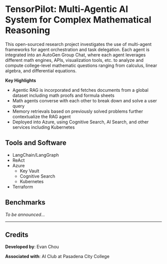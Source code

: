 # TensorPilot: Multi-Agentic AI System for Complex Mathematical Reasoning

This open-sourced research project investigates the use of multi-agent frameworks for agent orchestration and task delegation. Each agent is integrated into an AutoGen Group Chat, where each agent leverages different math engines, APIs, visualization tools, etc. to analyze and compute college-level mathematic questions ranging from calculus, linear algebra, and differential equations.

**Key Highlights**

- Agentic RAG is incorporated and fetches documents from a global dataset including math proofs and formula sheets
- Math agents converse with each other to break down and solve a user query
- Memory retrievals based on previously solved problems further contextualize the RAG agent
- Deployed into Azure, using Cognitive Search, AI Search, and other services including Kubernetes

## Tools and Software

- LangChain/LangGraph
- ReAct
- Azure
    - Key Vault
    - Cognitive Search
    - Kubernetes
- Terraform

## Benchmarks

*To be announced...*

---

## Credits

**Developed by**: Evan Chou

**Associated with**: AI Club at Pasadena City College

